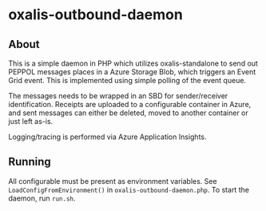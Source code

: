 # oxalis-outbound-daemon

## About
This is a simple daemon in PHP which utilizes oxalis-standalone to send out PEPPOL messages places in a Azure Storage Blob, which triggers an Event Grid event. This is implemented using simple polling of the event queue.

The messages needs to be wrapped in an SBD for sender/receiver identification. Receipts are uploaded to a configurable container in Azure, and sent messages can either be deleted, moved to another container or just left as-is.

Logging/tracing is performed via Azure Application Insights. 


## Running 

All configurable must be present as environment variables. See `LoadConfigFromEnvironment()` in `oxalis-outbound-daemon.php`. To start the daemon, run `run.sh`.